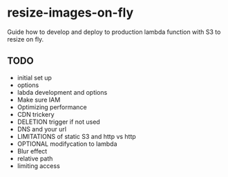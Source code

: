 # resize-images-on-fly
Guide how to develop and deploy to production lambda function with S3 to resize on fly.

## TODO
* initial set up
* options
* labda development and options
* Make sure IAM
* Optimizing performance
* CDN trickery
* DELETION trigger if not used
* DNS and your url
* LIMITATIONS of static S3 and http vs http
* OPTIONAL modifycation to lambda
* Blur effect
* relative path
* limiting access
